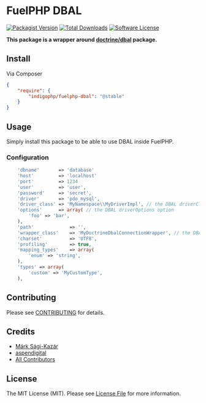 # FuelPHP DBAL

[![Packagist Version](https://img.shields.io/packagist/v/indigophp/fuelphp-dbal.svg?style=flat-square)](https://packagist.org/packages/indigophp/fuelphp-dbal)
[![Total Downloads](https://img.shields.io/packagist/dt/indigophp/fuelphp-dbal.svg?style=flat-square)](https://packagist.org/packages/indigophp/fuelphp-dbal)
[![Software License](https://img.shields.io/badge/license-MIT-brightgreen.svg?style=flat-square)](LICENSE.md)

**This package is a wrapper around [doctrine/dbal](https://github.com/doctrine/dbal) package.**


## Install

Via Composer

``` json
{
    "require": {
        "indigophp/fuelphp-dbal": "@stable"
    }
}
```


## Usage

Simply install this package to be able to use DBAL inside FuelPHP.


### Configuration

``` php
	'dbname'       => 'database'
	'host'         => 'localhost'
	'port'         => 1234
	'user'         => 'user',
	'password'     => 'secret',
	'driver'       => 'pdo_mysql',
	'driver_class' => 'MyNamespace\\MyDriverImpl', // the DBAL driverClass option
	'options'      => array( // the DBAL driverOptions option
	    'foo' => 'bar',
	),
	'path'             => '',
	'wrapper_class'    => 'MyDoctrineDbalConnectionWrapper', // the DBAL wrapperClass option
	'charset'          => 'UTF8',
	'profiling'        => true,
	'mapping_types'    => array(
	    'enum' => 'string',
	),
	'types' => array(
	    'custom' => 'MyCustomType',
	),
```


## Contributing

Please see [CONTRIBUTING](https://github.com/indigophp/fuelphp-dbal/blob/develop/CONTRIBUTING.md) for details.


## Credits

- [Márk Sági-Kazár](https://github.com/sagikazarmark)
- [aspendigital](https://github.com/aspendigital/fuel-doctrine2)
- [All Contributors](https://github.com/indigophp/fuelphp-dbal/contributors)


## License

The MIT License (MIT). Please see [License File](https://github.com/indigophp/fuelphp-dbal/blob/develop/LICENSE) for more information.
